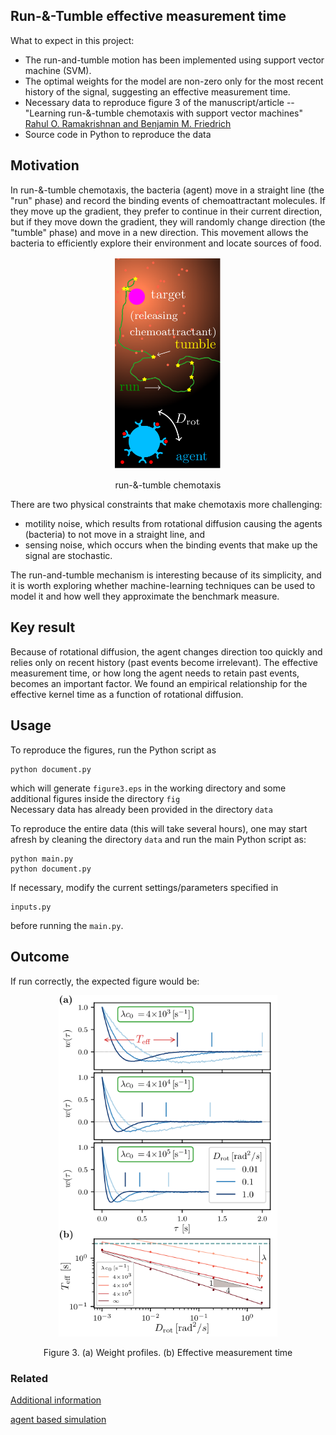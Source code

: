 ## Run-&-Tumble effective measurement time
What to expect in this project:
- The run-and-tumble motion has been implemented using support vector machine (SVM).
- The optimal weights for the model are non-zero only for the most recent history of the signal, suggesting an effective measurement time.
- Necessary data to reproduce figure 3 of the manuscript/article -- "Learning run-&-tumble chemotaxis with support vector machines" [Rahul O. Ramakrishnan and Benjamin M. Friedrich](https://link_to_arXiv)
- Source code in Python to reproduce the data

## Motivation
In run-&-tumble chemotaxis, the bacteria (agent) move in a straight line (the "run" phase) and record the binding events of chemoattractant molecules. If they move up the gradient, they prefer to continue in their current direction, but if they move down the gradient, they will randomly change direction (the "tumble" phase) and move in a new direction. This movement allows the bacteria to efficiently explore their environment and locate sources of food.
<p align="center">
  <img width="170" src="figures_for_readme/figure0.png" alt>
</p>
<p align="center">
run-&-tumble chemotaxis
</p>

There are two physical constraints that make chemotaxis more challenging:
- motility noise, which results from rotational diffusion causing the agents (bacteria) to not move in a straight line, and
- sensing noise, which occurs when the binding events that make up the signal are stochastic.

The run-and-tumble mechanism is interesting because of its simplicity, and it is worth exploring whether machine-learning techniques can be used to model it and how well they approximate the benchmark measure.

## Key result
Because of rotational diffusion, the agent changes direction too quickly and relies only on recent history (past events become irrelevant). The effective measurement time, or how long the agent needs to retain past events, becomes an important factor. We found an empirical relationship for the effective kernel time as a function of rotational diffusion.

## Usage
To reproduce the figures, run the Python script as
```
python document.py
```
which will generate `figure3.eps` in the working directory and some additional figures inside the directory `fig` <br>
Necessary data has already been provided in the directory `data`

To reproduce the entire data (this will take several hours), one may start afresh by cleaning the directory `data` and run the main Python script as:
```
python main.py
python document.py
```

If necessary, modify the current settings/parameters  specified in
```
inputs.py
```
before running the `main.py`.

## Outcome
If run correctly, the expected figure would be:

<p align="center">
  <img width="350" src="figures_for_readme/figure3.png" alt>
</p>
<p align="center">
Figure 3. (a) Weight profiles. (b) Effective measurement time
</p>

### Related
[Additional information](additional_info.md)

[agent based simulation](https://github.com/rahulor/run-and-tumble-simulation)

